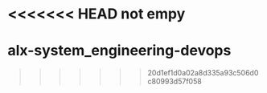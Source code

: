 <<<<<<< HEAD
not empy
=======
# alx-system_engineering-devops
>>>>>>> 20d1ef1d0a02a8d335a93c506d0c80993d57f058

